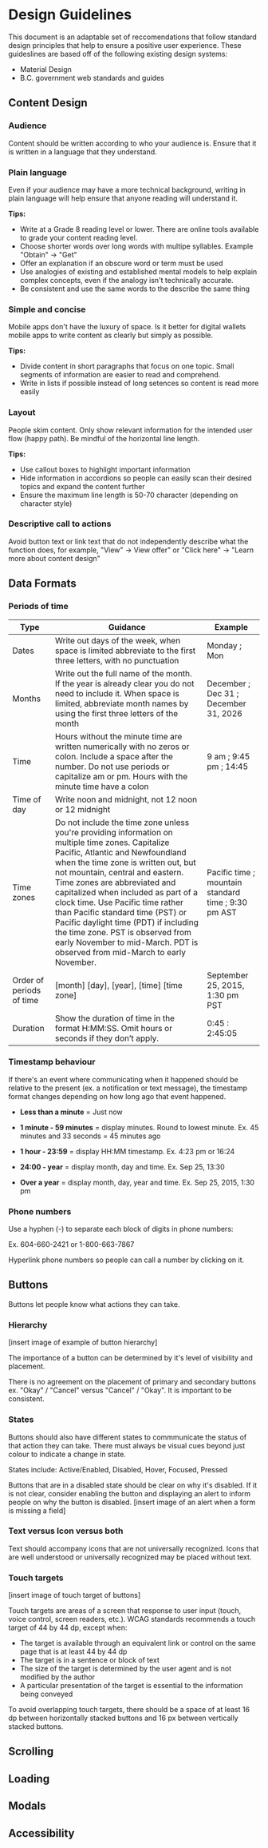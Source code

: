 # Design Guidelines
This document is an adaptable set of reccomendations that follow standard design principles that help to ensure a positive user experience. These guideslines are based off of the following existing design systems:
- Material Design
- B.C. government web standards and guides

## Content Design

### Audience

Content should be written according to who your audience is. Ensure that it is written in a language that they understand. 

### Plain language
Even if your audience may have a more technical background, writing in plain language will help ensure that anyone reading will understand it.

**Tips:**
- Write at a Grade 8 reading level or lower. There are online tools available to grade your content reading level.
- Choose shorter words over long words with multipe syllables. Example "Obtain" -> "Get"
- Offer an explanation if an obscure word or term must be used
- Use analogies of existing and established mental models to help explain complex concepts, even if the analogy isn't technically accurate.
- Be consistent and use the same words to the describe the same thing


### Simple and concise
Mobile apps don't have the luxury of space. Is it better for digital wallets mobile apps to write content as clearly but simply as possible.

**Tips:**
- Divide content in short paragraphs that focus on one topic. Small segments of information are easier to read and comprehend.
- Write in lists if possible instead of long setences so content is read more easily

### Layout
People skim content. Only show relevant information for the intended user flow (happy path). Be mindful of the horizontal line length. 

**Tips:**
- Use callout boxes to highlight important information
- Hide information in accordions so people can easily scan their desired topics and expand the content further
- Ensure the maximum line length is 50-70 character (depending on character style)


### Descriptive call to actions
Avoid button text or link text that do not independently describe what the function does, for example, "View" -> View offer" or "Click here" -> "Learn more about content design"

## Data Formats

### Periods of time

 Type | Guidance | Example 
 --- | --- | --- 
Dates | Write out days of the week, when space is limited abbreviate to the first three letters, with no punctuation | Monday ; Mon
Months | Write out the full name of the month. If the year is already clear you do not need to include it. When space is limited, abbreviate month names by using the first three letters of the month | December ; Dec 31 ; December 31, 2026
Time | Hours without the minute time are written numerically with no zeros or colon. Include a space after the number. Do not use periods or capitalize am or pm. Hours with the minute time have a colon | 9 am ; 9:45 pm ; 14:45
Time of day | Write noon and midnight, not 12 noon or 12 midnight | 
Time zones | Do not include the time zone unless you're providing information on multiple time zones. Capitalize Pacific, Atlantic and Newfoundland when the time zone is written out, but not mountain, central and eastern. Time zones are abbreviated and capitalized when included as part of a clock time. Use Pacific time rather than Pacific standard time (PST) or Pacific daylight time (PDT) if including the time zone. PST is observed from early November to mid-March. PDT is observed from mid-March to early November.| Pacific time ; mountain standard time ; 9:30 pm AST
Order of periods of time | [month] [day], [year], [time] [time zone] | September 25, 2015, 1:30 pm PST
Duration | Show the duration of time in the format H:MM:SS. Omit hours or seconds if they don’t apply. | 0:45 : 2:45:05

### Timestamp behaviour
If there's an event where communicating when it happened should be relative to the present (ex. a notification or text message), the timestamp format changes depending on how long ago that event happened.

- **Less than a minute** = Just now

- **1 minute - 59 minutes** = display minutes. Round to lowest minute. Ex. 45 minutes and 33 seconds = 45 minutes ago

- **1 hour - 23:59** = display HH:MM timestamp. Ex. 4:23 pm or 16:24

- **24:00 - year** = display month, day and time. Ex. Sep 25, 13:30 

- **Over a year** = display month, day, year and time. Ex. Sep 25, 2015, 1:30 pm

### Phone numbers
Use a hyphen (-) to separate each block of digits in phone numbers:

Ex. 604-660-2421 or 1-800-663-7867

Hyperlink phone numbers so people can call a number by clicking on it.

## Buttons
Buttons let people know what actions they can take. 

### Hierarchy
[insert image of example of button hierarchy]

The importance of a button can be determined by it's level of visibility and placement. 

There is no agreement on the placement of primary and secondary buttons ex. "Okay" / "Cancel" versus "Cancel" / "Okay". It is important to be consistent. 

### States
Buttons should also have different states to commmunicate the status of that action they can take. There must always be visual cues beyond just colour to indicate a change in state.

States include: Active/Enabled, Disabled, Hover, Focused, Pressed

Buttons that are in a disabled state should be clear on why it's disabled. If it is not clear, consider enabling the button and displaying an alert to inform people on why the button is disabled. [insert image of an alert when a form is missing a field] 

### Text versus Icon versus both
Text should accompany icons that are not universally recognized. Icons that are well understood or universally recognized may be placed without text. 

### Touch targets
[insert image of touch target of buttons]

Touch targets are areas of a screen that response to user input (touch, voice control, screen readers, etc.). WCAG standards recommends a touch target of 44 by 44 dp, except when:
- The target is available through an equivalent link or control on the same page that is at least 44 by 44 dp
- The target is in a sentence or block of text
- The size of the target is determined by the user agent and is not modified by the author
- A particular presentation of the target is essential to the information being conveyed

To avoid overlapping touch targets, there should be a space of at least 16 dp between horizontally stacked buttons and 16 px between vertically stacked buttons.

## Scrolling

## Loading

## Modals

## Accessibility
